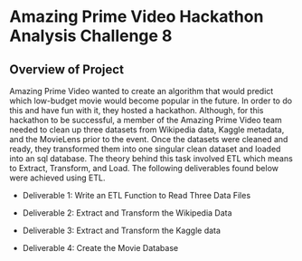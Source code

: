 # Amazing Prime Video Hackathon Analysis Challenge 8

## Overview of Project

Amazing Prime Video wanted to create an algorithm that would predict which low-budget movie would become popular in the future. In order to do this and have fun with it, they hosted a hackathon. Although, for this hackathon to be successful, a member of the Amazing Prime Video team needed to clean up three datasets from Wikipedia data, Kaggle metadata, and the MovieLens prior to the event. Once the datasets were cleaned and ready, they transformed them into one singular clean dataset and loaded into an sql database. The theory behind this task involved ETL which means to Extract, Transform, and Load. The following deliverables found below were achieved using ETL. 

- Deliverable 1: Write an ETL Function to Read Three Data Files

- Deliverable 2: Extract and Transform the Wikipedia Data

- Deliverable 3: Extract and Transform the Kaggle data

- Deliverable 4: Create the Movie Database




